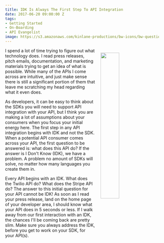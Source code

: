 ```yaml
---
title: IDK Is Always The First Step To API Integration
date: 2017-06-20 09:00:00 Z
tags:
- Getting Started
- On-Boarding
- API Evangelist
image: https://s3.amazonaws.com/kinlane-productions/bw-icons/bw-question-shared.png
---
```


<p><img src="https://s3.amazonaws.com/kinlane-productions/bw-icons/bw-question-shared.png" align="right" width="35%" style="padding: 15px;" /></p>

I spend a lot of time trying to figure out what technology does. I read press releases, pitch emails, documentation, and marketing materials trying to get an idea of what is possible. While many of the APIs I come across are intuitive, and just make sense there is still a significant portion of them that leave me scratching my head regarding what it even does.

As developers, it can be easy to think about the SDKs you will need to support API integration with your API, but I think you are making a lot of assumptions about your consumers when you focus your initial energy here. The first step in any API integration begins with IDK and not the SDK. When a potential API consumer comes across your API, the first question to be answered is: what does this API do? If the answer is I Don't Know (IDK), we have a problem. A problem no amount of SDKs will solve, no matter how many languages you create them in.

Every API begins with an IDK. What does the Twilio API do? What does the Stripe API do? The answer to this initial question for your API cannot be IDK! As soon as I read your press release, land on the home page of your developer area, I should know what your API does in 5 seconds or less. If I walk away from our first interaction with an IDK, the chances I'll be coming back are pretty slim. Make sure you always address the IDK, before you get to work on your SDK, for your API(s).
